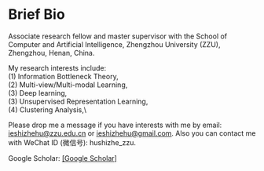 ---
---

# Brief Bio

Associate research fellow and master supervisor with the School of Computer and Artificial Intelligence, Zhengzhou University (ZZU), Zhengzhou, Henan, China. 

My research interests include:\
(1) Information Bottleneck Theory,\
(2) Multi-view/Multi-modal Learning,\
(3) Deep learning,\
(3) Unsupervised Representation Learning,\
(4) Clustering Analysis,\

Please drop me a message if you have interests with me by email: <u>ieshizhehu@zzu.edu.cn</u> or <u>ieshizhehu@gmail.com</u>. Also you can contact me with WeChat ID (微信号): hushizhe_zzu. 

Google Scholar: [[Google Scholar]](https://scholar.google.com/citations?user=AwzvxQEAAAAJ&hl=en&authuser=1&oi=ao)
